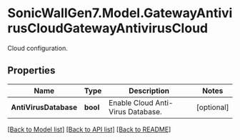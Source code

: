 # SonicWallGen7.Model.GatewayAntivirusCloudGatewayAntivirusCloud
Cloud configuration.

## Properties

Name | Type | Description | Notes
------------ | ------------- | ------------- | -------------
**AntiVirusDatabase** | **bool** | Enable Cloud Anti-Virus Database. | [optional] 

[[Back to Model list]](../README.md#documentation-for-models) [[Back to API list]](../README.md#documentation-for-api-endpoints) [[Back to README]](../README.md)

